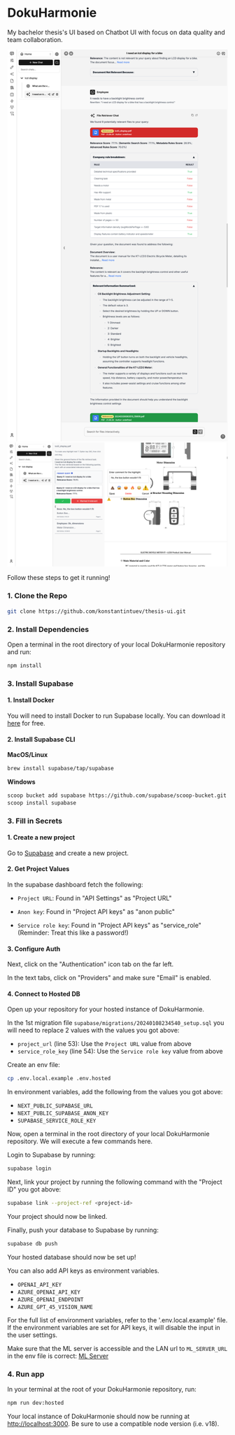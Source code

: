 # DokuHarmonie 

My bachelor thesis's UI based on Chatbot UI with focus on data quality and team collaboration.

<img src="./public/readme/main.png" alt="DokuHarmonie" width="600">
<img src="./public/readme/pdf.png" alt="DokuHarmonie" width="600">

Follow these steps to get it running!

### 1. Clone the Repo

```bash
git clone https://github.com/konstantintuev/thesis-ui.git
```

### 2. Install Dependencies

Open a terminal in the root directory of your local DokuHarmonie repository and run:

```bash
npm install
```

### 3. Install Supabase

#### 1. Install Docker

You will need to install Docker to run Supabase locally. You can download it [here](https://docs.docker.com/get-docker) for free.

#### 2. Install Supabase CLI

**MacOS/Linux**

```bash
brew install supabase/tap/supabase
```

**Windows**

```bash
scoop bucket add supabase https://github.com/supabase/scoop-bucket.git
scoop install supabase
```

### 3. Fill in Secrets

#### 1. Create a new project

Go to [Supabase](https://supabase.com/) and create a new project.

#### 2. Get Project Values

In the supabase dashboard fetch the following:

- `Project URL`: Found in "API Settings" as "Project URL"

- `Anon key`: Found in "Project API keys" as "anon public"

- `Service role key`: Found in "Project API keys" as "service_role" (Reminder: Treat this like a password!)

#### 3. Configure Auth

Next, click on the "Authentication" icon tab on the far left.

In the text tabs, click on "Providers" and make sure "Email" is enabled.

#### 4. Connect to Hosted DB

Open up your repository for your hosted instance of DokuHarmonie.

In the 1st migration file `supabase/migrations/20240108234540_setup.sql` you will need to replace 2 values with the values you got above:

- `project_url` (line 53): Use the `Project URL` value from above
- `service_role_key` (line 54): Use the `Service role key` value from above

Create an env file:

```bash
cp .env.local.example .env.hosted
```
In environment variables, add the following from the values you got above:

- `NEXT_PUBLIC_SUPABASE_URL`
- `NEXT_PUBLIC_SUPABASE_ANON_KEY`
- `SUPABASE_SERVICE_ROLE_KEY`

Now, open a terminal in the root directory of your local DokuHarmonie repository. We will execute a few commands here.

Login to Supabase by running:

```bash
supabase login
```

Next, link your project by running the following command with the "Project ID" you got above:

```bash
supabase link --project-ref <project-id>
```

Your project should now be linked.

Finally, push your database to Supabase by running:

```bash
supabase db push
```

Your hosted database should now be set up!

You can also add API keys as environment variables.

- `OPENAI_API_KEY`
- `AZURE_OPENAI_API_KEY`
- `AZURE_OPENAI_ENDPOINT`
- `AZURE_GPT_45_VISION_NAME`

For the full list of environment variables, refer to the '.env.local.example' file. If the environment variables are set for API keys, it will disable the input in the user settings.

Make sure that the ML server is accessible and the LAN url to `ML_SERVER_URL` in the env file is correct:
[ML Server](https://github.com/konstantintuev/thesis_backend.git)

### 4. Run app

In your terminal at the root of your DokuHarmonie repository, run:

```bash
npm run dev:hosted
```

Your local instance of DokuHarmonie should now be running at [http://localhost:3000](http://localhost:3000). Be sure to
use a compatible node version (i.e. v18).
